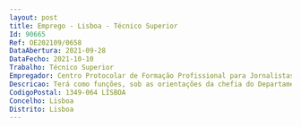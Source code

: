 ```yaml
--- 
layout: post
title: Emprego - Lisboa - Técnico Superior
Id: 90665
Ref: OE202109/0658
DataAbertura: 2021-09-28
DataFecho: 2021-10-10
Trabalho: Técnico Superior
Empregador: Centro Protocolar de Formação Profissional para Jornalistas
Descricao: Terá como funções, sob as orientações da chefia do Departamento Administrativo e Financeiro e da Direção, nomeadamente • Execução dos Processos de Aquisição de Bens e Serviços de acordo com as regras do Código dos Contratos Públicos • Lançamento e tramitação dos Procedimentos nas Plataformas, registo na Base.gov e em sistema interno do Centro • Gestão de aprovisionamentos • Processamento salarial, férias e faltas • Cumprimento de Obrigações da área de Recursos Humanos, nomeadamente Segurança Social, Declarações Mensais de Remunerações, seguros, admissões e rescisões de trabalhadores.
CodigoPostal: 1349-064 LISBOA 
Concelho: Lisboa
Distrito: Lisboa
--- 
```

